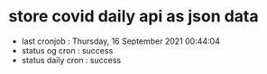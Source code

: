 # store covid daily api as json data

- last cronjob : Thursday, 16 September 2021 00:44:04
- status og cron : success
- status daily cron : success
      
      